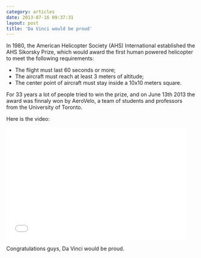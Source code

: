 ```yaml
---
category: articles
date: 2013-07-16 09:37:31
layout: post
title: 'Da Vinci would be proud'
---
```


<p>In 1980, the American Helicopter Society (AHS) International established the AHS Sikorsky Prize, which would award the first human powered helicopter to meet the following requirements:</p>

<ul><li>The flight must last 60 seconds or more;</li><li>The aircraft must reach at least 3 meters of altitude;</li><li>The center point of aircraft must stay inside a 10x10 meters square.</li></ul><p>For 33 years a lot of people tried to win the prize, and on June 13th 2013 the award was finnaly won by AeroVelo, a team of students and professors from the University of Toronto.</p>

<p>Here is the video:</p>

<iframe width="480" height="300" src="//www.youtube.com/embed/syJq10EQkog" frameborder="0" allowfullscreen></iframe>

<p>Congratulations guys, Da Vinci would be proud.</p>
